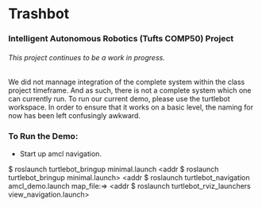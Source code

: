 # Trashbot
### Intelligent Autonomous Robotics (Tufts COMP50) Project

###### This project continues to be a work in progress.
 We did not mannage integration of the complete system within the class project
 timeframe. And as such, there is not a complete system which one can currently
 run. To run our current demo, please use the turtlebot workspace. In order to ensure that it works on a basic level, the naming for now has been left confusingly awkward.

### To Run the Demo:
 * Start up amcl navigation.

<addr> $ roslaunch turtlebot_bringup minimal.launch <addr>
<addr $ roslaunch turtlebot_bringup minimal.launch>
<addr $ roslaunch turtlebot_navigation amcl_demo.launch
map_file:=<full path to your map YAML file>>
<addr $ roslaunch turtlebot_rviz_launchers view_navigation.launch>



